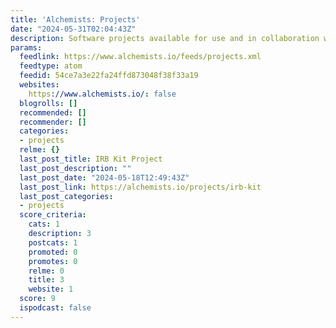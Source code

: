 ```yaml
---
title: 'Alchemists: Projects'
date: "2024-05-31T02:04:43Z"
description: Software projects available for use and in collaboration with others.
params:
  feedlink: https://www.alchemists.io/feeds/projects.xml
  feedtype: atom
  feedid: 54ce7a3e22fa24ffd873048f38f33a19
  websites:
    https://www.alchemists.io/: false
  blogrolls: []
  recommended: []
  recommender: []
  categories:
  - projects
  relme: {}
  last_post_title: IRB Kit Project
  last_post_description: ""
  last_post_date: "2024-05-18T12:49:43Z"
  last_post_link: https://alchemists.io/projects/irb-kit
  last_post_categories:
  - projects
  score_criteria:
    cats: 1
    description: 3
    postcats: 1
    promoted: 0
    promotes: 0
    relme: 0
    title: 3
    website: 1
  score: 9
  ispodcast: false
---
```

